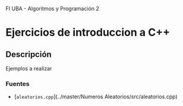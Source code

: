 FI UBA - Algoritmos y Programación 2

# Ejercicios de introduccion a C++

## Descripción

 Ejemplos a realizar


### Fuentes

 * [`aleatorios.cpp`](../master/Numeros Aleatorios/src/aleatorios.cpp)

